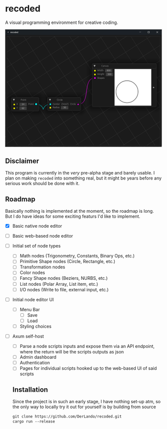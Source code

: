 # recoded

A visual programming environment for creative coding.

![recoded UI](resources/UI_current.png)

## Disclaimer

This program is currently in the *very* pre-alpha stage and barely usable. I plan on making `recoded` into something real, but it might be years before any serious work should be done with it.

## Roadmap

Basically nothing is implemented at the moment, so the roadmap is long. But I do have ideas for some exciting featurs I'd like to implement.

- [x] Basic native node editor
- [ ] Basic web-based node editor
- [ ] Initial set of node types
    - [ ] Math nodes (Trigonometry, Constants, Binary Ops, etc.)
    - [ ] Primitive Shape nodes (Circle, Rectangle, etc.)
    - [ ] Transformation nodes
    - [ ] Color nodes
    - [ ] Fancy Shape nodes (Beziers, NURBS, etc.)
    - [ ] List nodes (Polar Array, List item, etc.)
    - [ ] I/O nodes (Write to file, external input, etc.)
- [ ] Initial node editor UI
    - [ ] Menu Bar
      - [ ] Save
      - [ ] Load
    - [ ] Styling choices
- [ ] Axum self-host
  - [ ] Parse a node scripts inputs and expose them via an API endpoint, where the return will be the scripts outputs as json
  - [ ] Admin dashboard
  - [ ] Authentication
  - [ ] Pages for individual scripts hooked up to the web-based UI of said scripts

  ## Installation

  Since the project is in such an early stage, I have nothing set-up atm, so the only way to locally try it out for yourself is by building from source

  ```console
  git clone https://github.com/DerLando/recoded.git
  cargo run --release
  ```
